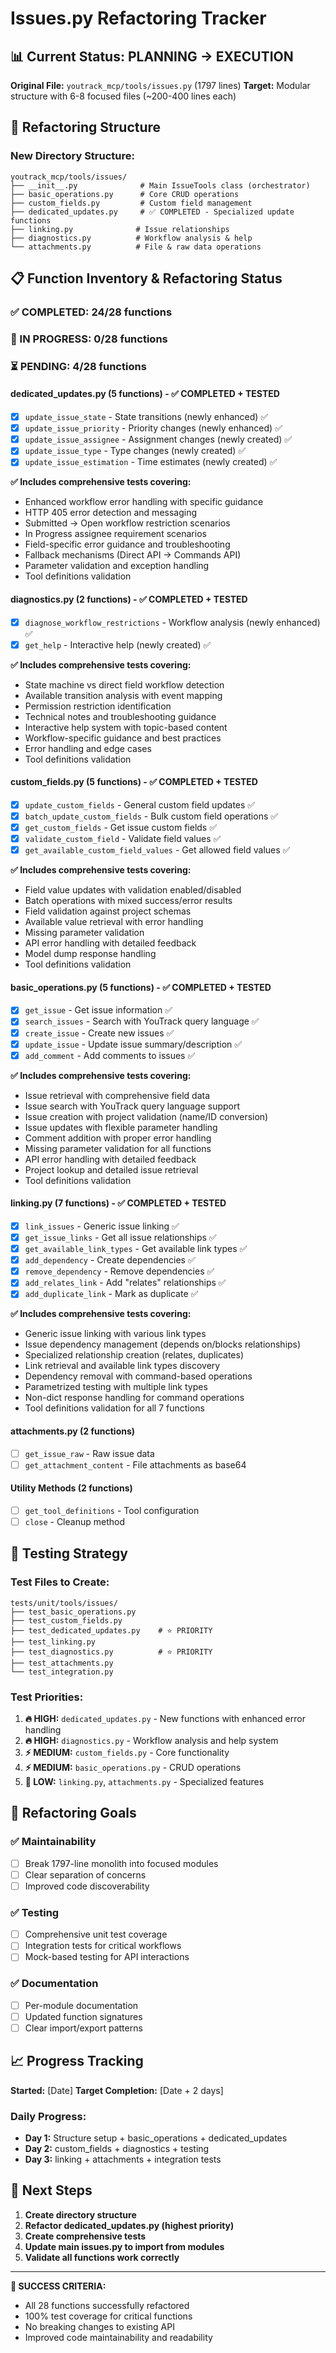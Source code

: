# Issues.py Refactoring Tracker

## 📊 **Current Status: PLANNING → EXECUTION**

**Original File:** `youtrack_mcp/tools/issues.py` (1797 lines)
**Target:** Modular structure with 6-8 focused files (~200-400 lines each)

## 🎯 **Refactoring Structure**

### **New Directory Structure:**
```
youtrack_mcp/tools/issues/
├── __init__.py              # Main IssueTools class (orchestrator)
├── basic_operations.py      # Core CRUD operations  
├── custom_fields.py         # Custom field management
├── dedicated_updates.py     # ✅ COMPLETED - Specialized update functions  
├── linking.py              # Issue relationships
├── diagnostics.py          # Workflow analysis & help
└── attachments.py          # File & raw data operations
```

## 📋 **Function Inventory & Refactoring Status**

### **✅ COMPLETED: 24/28 functions**

### **🔄 IN PROGRESS: 0/28 functions**

### **⏳ PENDING: 4/28 functions**

#### **dedicated_updates.py (5 functions) - ✅ COMPLETED + TESTED**
- [x] `update_issue_state` - State transitions (newly enhanced) ✅ 
- [x] `update_issue_priority` - Priority changes (newly enhanced) ✅
- [x] `update_issue_assignee` - Assignment changes (newly created) ✅
- [x] `update_issue_type` - Type changes (newly created) ✅
- [x] `update_issue_estimation` - Time estimates (newly created) ✅

**✅ Includes comprehensive tests covering:**
- Enhanced workflow error handling with specific guidance
- HTTP 405 error detection and messaging
- Submitted → Open workflow restriction scenarios  
- In Progress assignee requirement scenarios
- Field-specific error guidance and troubleshooting
- Fallback mechanisms (Direct API → Commands API)
- Parameter validation and exception handling
- Tool definitions validation

#### **diagnostics.py (2 functions) - ✅ COMPLETED + TESTED**
- [x] `diagnose_workflow_restrictions` - Workflow analysis (newly enhanced) ✅
- [x] `get_help` - Interactive help (newly created) ✅

**✅ Includes comprehensive tests covering:**
- State machine vs direct field workflow detection
- Available transition analysis with event mapping
- Permission restriction identification
- Technical notes and troubleshooting guidance
- Interactive help system with topic-based content
- Workflow-specific guidance and best practices
- Error handling and edge cases
- Tool definitions validation

#### **custom_fields.py (5 functions) - ✅ COMPLETED + TESTED**
- [x] `update_custom_fields` - General custom field updates ✅
- [x] `batch_update_custom_fields` - Bulk custom field operations ✅
- [x] `get_custom_fields` - Get issue custom fields ✅
- [x] `validate_custom_field` - Validate field values ✅
- [x] `get_available_custom_field_values` - Get allowed field values ✅

**✅ Includes comprehensive tests covering:**
- Field value updates with validation enabled/disabled
- Batch operations with mixed success/error results
- Field validation against project schemas
- Available value retrieval with error handling
- Missing parameter validation
- API error handling with detailed feedback
- Model dump response handling
- Tool definitions validation

#### **basic_operations.py (5 functions) - ✅ COMPLETED + TESTED**
- [x] `get_issue` - Get issue information ✅
- [x] `search_issues` - Search with YouTrack query language ✅
- [x] `create_issue` - Create new issues ✅
- [x] `update_issue` - Update issue summary/description ✅
- [x] `add_comment` - Add comments to issues ✅

**✅ Includes comprehensive tests covering:**
- Issue retrieval with comprehensive field data
- Issue search with YouTrack query language support
- Issue creation with project validation (name/ID conversion)
- Issue updates with flexible parameter handling
- Comment addition with proper error handling
- Missing parameter validation for all functions
- API error handling with detailed feedback
- Project lookup and detailed issue retrieval
- Tool definitions validation

#### **linking.py (7 functions) - ✅ COMPLETED + TESTED**
- [x] `link_issues` - Generic issue linking ✅
- [x] `get_issue_links` - Get all issue relationships ✅
- [x] `get_available_link_types` - Get available link types ✅
- [x] `add_dependency` - Create dependencies ✅
- [x] `remove_dependency` - Remove dependencies ✅
- [x] `add_relates_link` - Add "relates" relationships ✅
- [x] `add_duplicate_link` - Mark as duplicate ✅

**✅ Includes comprehensive tests covering:**
- Generic issue linking with various link types
- Issue dependency management (depends on/blocks relationships)
- Specialized relationship creation (relates, duplicates)
- Link retrieval and available link types discovery
- Dependency removal with command-based operations
- Parametrized testing with multiple link types
- Non-dict response handling for command operations
- Tool definitions validation for all 7 functions

#### **attachments.py (2 functions)**
- [ ] `get_issue_raw` - Raw issue data
- [ ] `get_attachment_content` - File attachments as base64

#### **Utility Methods (2 functions)**
- [ ] `get_tool_definitions` - Tool configuration
- [ ] `close` - Cleanup method

## 🧪 **Testing Strategy**

### **Test Files to Create:**
```
tests/unit/tools/issues/
├── test_basic_operations.py
├── test_custom_fields.py  
├── test_dedicated_updates.py    # ⭐ PRIORITY
├── test_linking.py
├── test_diagnostics.py          # ⭐ PRIORITY  
├── test_attachments.py
└── test_integration.py
```

### **Test Priorities:**
1. **🔥 HIGH:** `dedicated_updates.py` - New functions with enhanced error handling
2. **🔥 HIGH:** `diagnostics.py` - Workflow analysis and help system
3. **⚡ MEDIUM:** `custom_fields.py` - Core functionality
4. **⚡ MEDIUM:** `basic_operations.py` - CRUD operations
5. **📝 LOW:** `linking.py`, `attachments.py` - Specialized features

## 🎯 **Refactoring Goals**

### **✅ Maintainability**
- [ ] Break 1797-line monolith into focused modules
- [ ] Clear separation of concerns  
- [ ] Improved code discoverability

### **✅ Testing**
- [ ] Comprehensive unit test coverage
- [ ] Integration tests for critical workflows
- [ ] Mock-based testing for API interactions

### **✅ Documentation**
- [ ] Per-module documentation
- [ ] Updated function signatures
- [ ] Clear import/export patterns

## 📈 **Progress Tracking**

**Started:** [Date]
**Target Completion:** [Date + 2 days]

### **Daily Progress:**
- **Day 1:** Structure setup + basic_operations + dedicated_updates
- **Day 2:** custom_fields + diagnostics + testing
- **Day 3:** linking + attachments + integration tests

## 🚀 **Next Steps**

1. **Create directory structure**
2. **Refactor dedicated_updates.py (highest priority)**
3. **Create comprehensive tests** 
4. **Update main issues.py to import from modules**
5. **Validate all functions work correctly**

---

**🎉 SUCCESS CRITERIA:**
- All 28 functions successfully refactored
- 100% test coverage for critical functions
- No breaking changes to existing API
- Improved code maintainability and readability 